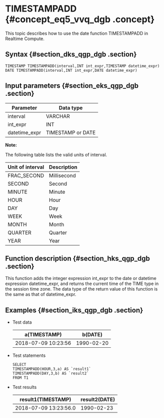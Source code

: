 # TIMESTAMPADD {#concept_eq5_vvq_dgb .concept}

This topic describes how to use the date function TIMESTAMPADD in Realtime Compute.

## Syntax {#section_dks_qgp_dgb .section}

```
TIMESTAMP TIMESTAMPADD(interval,INT int_expr,TIMESTAMP datetime_expr)
DATE TIMESTAMPADD(interval,INT int_expr,DATE datetime_expr)
```

## Input parameters {#section_eks_qgp_dgb .section}

|Parameter|Data type|
|---------|---------|
|interval|VARCHAR|
|int\_expr|INT|
|datetime\_expr|TIMESTAMP or DATE|

**Note:** 

The following table lists the valid units of interval.

|Unit of interval|Description|
|----------------|-----------|
|FRAC\_SECOND|Millisecond|
|SECOND|Second|
|MINUTE|Minute|
|HOUR|Hour|
|DAY|Day|
|WEEK|Week|
|MONTH|Month|
|QUARTER|Quarter|
|YEAR|Year|

## Function description {#section_hks_qgp_dgb .section}

This function adds the integer expression int\_expr to the date or datetime expression datetime\_expr, and returns the current time of the TIME type in the session time zone. The data type of the return value of this function is the same as that of datetime\_expr.

## Examples {#section_iks_qgp_dgb .section}

-   Test data

    |a\(TIMESTAMP\)|b\(DATE\)|
    |--------------|---------|
    |2018-07-09 10:23:56|1990-02-20|

-   Test statements

    ```language-sql
    SELECT 
    TIMESTAMPADD(HOUR,3,a) AS `result1`
    TIMESTAMPADD(DAY,3,b) AS `result2`
    FROM T1				
    ```

-   Test results

    |result1\(TIMESTAMP\)|result2\(DATE\)|
    |--------------------|---------------|
    |2018-07-09 13:23:56.0|1990-02-23|


